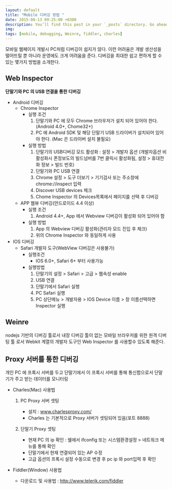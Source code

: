 ```yaml
---
layout: default
title: "Mobile 디버깅 방법 "
date: 2015-08-13 09:25:00 +0300
description: You’ll find this post in your `_posts` directory. Go ahead and edit it and re-build the site to see your changes. # Add post description (optional)
img:  
tags: [mobile, debugging, Weinre, fiddler, charles]
---
```


모바일 웹페이지 개발시 PC처럼 디버깅이 쉽지가 않다. 이런 어려움은 개발 생산성을 떨어뜨릴 뿐 아니라 운영에도 크게 어려움을 준다.
디버깅을 최대한 쉽고 편하게 할 수 있는 몇가지 방법을 소개한다.
 
## Web Inspector
**단말기와 PC 의 USB 연결을 통한 디버깅**
- Android 디버깅
	- Chrome Inspector
		- 실행 조건
			1. 단말기와 PC 에 모두 Chrome 브라우저가 설치 되어 있어야 한다. (Android 4.0+, Chome32+)
			2. PC 에 Android SDK 및 해당 단말기 USB 드라이버가 설치되어 있어야 한다. (Mac 은 드라이버 설치 불필요)
		- 실행 방법
			1. 단말기의 USB디버깅 모드 활성화 : 설정 > 개발자 옵션 (개발자옵션 비활성화시 폰정보도의 빌드넘버를 7번 클릭시 활성화됨, 설정 > 휴대전화 정보 > 빌드 번호)
			2. 단말기와  PC USB 연결
			3. Chrome 설정 > 도구 더보기 > 기기검사 또는 주소창에 chrome://inspect 입력
			4. Discover USB devices 체크
			5. Chome Inspector 의 Devices목록에서 페이지를 선택 후 디버깅 
	- APP 웹뷰 디버깅(안드로이드 4.4 이상)
		- 실행 조건
			1. Android 4.4+, App 에서 Webview 디버깅이 활성화 되어 있어야 함
		- 실행 방법
			1. App 의 Webview 디버깅 활성화(관리자 모드 진입 후 체크)
			2. 위의 Chrome Inspector 와 동일하게 사용
- IOS 디버깅
	- Safari 개발자 도구(WebView 디버깅은 사용불가)
		- 실행조건
			- IOS 6.0+, Safari 6+ 부터 사용가능
		- 실행방법
			1. 단말기의 설정 > Safari > 고급 > 웹속성 enable
			2. USB 연결
			3. 단말기에서 Safari 실행
			4. PC Safari 실행
			5. PC 상단메뉴 > 개발자용 > IOS Device 이름 > 창 이름선택하면 Inspector 실행


## Weinre
nodejs 기반의 디버깅 툴로서 내장 디버깅 툴이 없는 모바일 브라우저를 위한 원격 디버팅 툴 로서 Webkit 계열의 개발자 도구인 Web Inspector 를 사용할수 있도록 해준다. 

## Proxy 서버를 통한 디버깅
개인 PC 에 프록시 서버를 두고 단말기에서 이 프록시 서버를 통해 통신함으로서 단말기가 주고 받는 데이터를 모니터링
- Charles(Mac) 사용법
	1. PC Proxy 서버 셋팅
		- 설치 : www.charlesproxy.com/
		- Charles 는 기본적으로 Proxy 서버가 셋팅되어 있음(포트 8888)

	2. 단말기 Proxy 셋팅
		- 현재 PC 의 ip 확인 : 쉘에서 ifconfig 또는 시스템환경설정 > 네트워크 메뉴를 통해 확인
		- 단말기에서 현재 연결되어 있는 AP 수정
		- 고급 옵션의 프록시 설정 수동으로 변경 후 pc ip 와 port입력 후 확인

- Fiddler(Window) 사용법
	- 다운로드 및 사용법 : http://www.telerik.com/fiddler 
